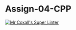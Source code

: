 # Assign-04-CPP
[![Mr Coxall's Super Linter](https://github.com/ICS3U-C-Programming-JackT/Assign-04-CPP/workflows/Mr%20Coxall's%20Super%20Linter/badge.svg)](https://github.com/ICS3U-C-Programming-JackT/Assign-04-CPP/actions/)
